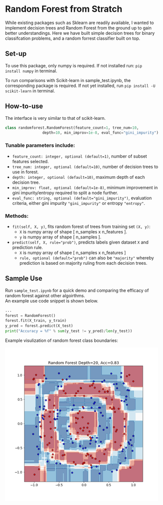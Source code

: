 # Random Forest from Stratch
While existing packages such as Sklearn are readily available, I wanted to implement decision trees and Random Forest from the ground up to gain better understandings. Here we have built simple decision trees for binary classifcation problems, and a random forrest classifier built on top.


## Set-up
To use this package, only numpy is required. If not installed run: `pip install numpy` in terminal.

To run comparisons with Scikit-learn in sample_test.ipynb, the corresponding package is required. If not yet installed, run `pip install -U scikit-learn` in terminal.


## How-to-use
The interface is very similar to that of scikit-learn. 
```python
class randomforest.RandomForest(feature_count=1, tree_num=10,
                 depth=10, min_improv=1e-8, eval_func="gini_impurity")
```

### Tunable parameters include:
- `feature_count: integer, optional (default=1)`, number of subset features selected.
- `tree_num: integer, optional (default=10)`, number of decision trees to use in forest.
- `depth: integer, optional (default=10)`, maximum depth of each decision tree.
- `min_improv: float, optional (default=1e-8)`, minimum improvement in gini impurity/entropy required to split a node further.
- `eval_func: string, optional (default="gini_impurity")`, evaluation criteria, either gini impurity `"gini_impurity"` or entropy `"entropy"`.

### Methods:
- `fit(self, X, y)`, fits random forest of trees from training set `(X, y)`:
  - `X` is numpy array of shape [ n_samples x n_features ].
  - `y` is numpy array of shape [ n_samples ].
- `predict(self, X, rule="prob")`, predicts labels given dataset `X` and prediction rule.
  - `X` is numpy array of shape [ n_samples x n_features ]
  - `rule, optional (default="prob")` can also be `"majority"` whereby prediction is based on majority ruling from each decision trees.

## Sample Use
Run `sample_test.ipynb` for a quick demo and comparing the efficacy of random forest against other algoirthms.  
An example use code snippet is shown below.
```python
...
forest = RandomForest()
forest.fit(X_train, y_train)
y_pred = forest.predict(X_test)
print("Accuracy = %f" % sum(y_test != y_pred)/len(y_test))
```
Example visulization of random forest class boundaries:
<div>
<img src=data/forest_20.png width="500"/>
</div>